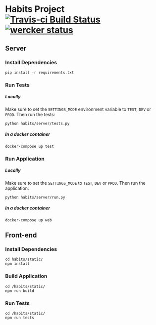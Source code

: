 # Habits Project [![Travis-ci Build Status](https://travis-ci.org/RFmind/habits.svg?branch=master)](https://travis-ci.org/RFmind/habits) [![wercker status](https://app.wercker.com/status/c052797d601f12279620faf7d6ced6ea/m/master "wercker status")](https://app.wercker.com/project/byKey/c052797d601f12279620faf7d6ced6ea)

## Server

### Install Dependencies

`pip install -r requirements.txt`

### Run Tests

##### Locally

Make sure to set the `SETTINGS_MODE` environment variable to `TEST`, `DEV` or `PROD`.
Then run the tests:

`python habits/server/tests.py`

##### In a docker container

`docker-compose up test`

### Run Application

##### Locally

Make sure to set the `SETTINGS_MODE` to `TEST`, `DEV` or `PROD`.
Then run the application:

`python habits/server/run.py`

##### In a docker container

`docker-compose up web`

## Front-end

### Install Dependencies

```
cd habits/static/
npm install
```

### Build Application

```
cd /habits/static/
npm run build
```

### Run Tests

```
cd /habits/static/
npm run tests
```

